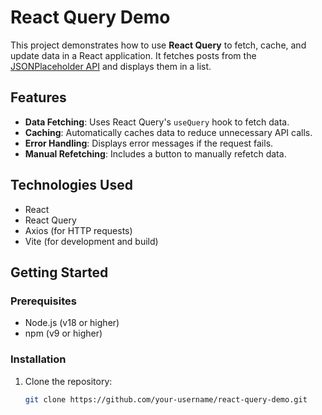 # React Query Demo

This project demonstrates how to use **React Query** to fetch, cache, and update data in a React application. It fetches posts from the [JSONPlaceholder API](https://jsonplaceholder.typicode.com/posts) and displays them in a list.

## Features
- **Data Fetching**: Uses React Query's `useQuery` hook to fetch data.
- **Caching**: Automatically caches data to reduce unnecessary API calls.
- **Error Handling**: Displays error messages if the request fails.
- **Manual Refetching**: Includes a button to manually refetch data.

## Technologies Used
- React
- React Query
- Axios (for HTTP requests)
- Vite (for development and build)

## Getting Started

### Prerequisites
- Node.js (v18 or higher)
- npm (v9 or higher)

### Installation
1. Clone the repository:
   ```bash
   git clone https://github.com/your-username/react-query-demo.git
